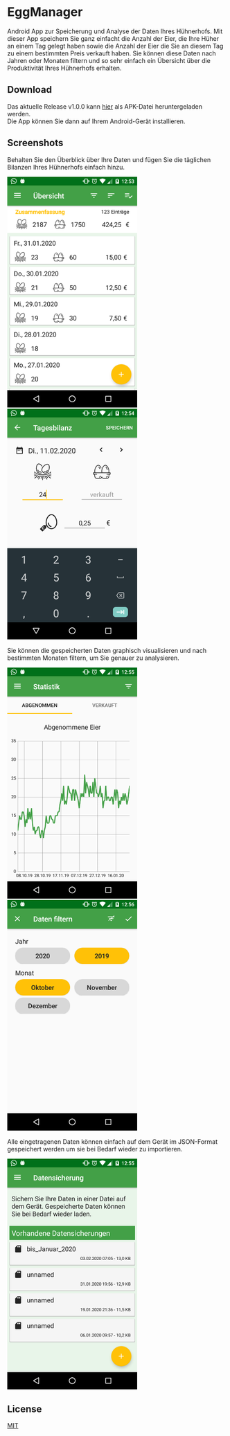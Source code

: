 # EggManager
Android App zur Speicherung und Analyse der Daten Ihres Hühnerhofs.
Mit dieser App speichern Sie ganz einfacht die Anzahl der Eier, die Ihre Hüher an einem Tag gelegt haben sowie die Anzahl der Eier die Sie an diesem Tag zu einem bestimmten Preis verkauft haben.
Sie können diese Daten nach Jahren oder Monaten filtern und so sehr einfach ein Übersicht über die Produktivität Ihres Hühnerhofs erhalten.

## Download
Das aktuelle Release v1.0.0 kann [hier](https://github.com/mjferstl/Egg-Manager-Android-App/releases/download/v1.0.0/EggManager_v1_0_0.apk) als APK-Datei heruntergeladen werden.  
Die App können Sie dann auf Ihrem Android-Gerät installieren.

## Screenshots
Behalten Sie den Überblick über Ihre Daten und fügen Sie die täglichen Bilanzen Ihres Hühnerhofs einfach hinzu.

<img src="Screenshots/EggManager_data.png" alt="drawing" style="width:300px;"/>
<img src="Screenshots/EggManager_new_entry.png" alt="drawing" style="width:300px;"/>

Sie können die gespeicherten Daten graphisch visualisieren und nach bestimmten Monaten filtern, um Sie genauer zu analysieren.

<img src="Screenshots/EggManager_statistics.png" alt="drawing" style="width:300px;"/>
<img src="Screenshots/EggManager_filter_data.png" alt="drawing" style="width:300px;"/>

Alle eingetragenen Daten können einfach auf dem Gerät im JSON-Format gespeichert werden um sie bei Bedarf wieder zu importieren.

<img src="Screenshots/EggManager_backup.png" alt="drawing" style="width:300px;"/>

## License
[MIT](https://github.com/mjferstl/Egg-Manager-Android-App/blob/master/LICENSE)